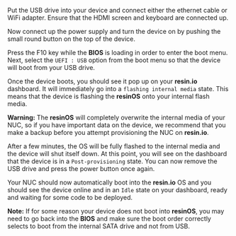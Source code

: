 Put the USB drive into your device and connect either the ethernet cable or WiFi adapter. Ensure that the HDMI screen and keyboard are connected up.

Now connect up the power supply and turn the device on by pushing the small round button on the top of the device.

Press the F10 key while the **BIOS** is loading in order to enter the boot menu. Next, select the `UEFI : USB` option from the boot menu so that the device will boot from your USB drive.

Once the device boots, you should see it pop up on your **resin.io** dashboard. It will immediately go into a `flashing internal media` state. This means that the device is flashing the **resinOS** onto your internal flash media.

__Warning:__ The **resinOS** will completely overwrite the internal media of your NUC, so if you have important data on the device, we recommend that you make a backup before you attempt provisioning the NUC on **resin.io**.

After a few minutes, the OS will be fully flashed to the internal media and the device will shut itself down. At this point, you will see on the dashboard that the device is in a `Post-provisioning` state. You can now remove the USB drive and press the power button once again.

Your NUC should now automatically boot into the **resin.io** OS and you should see the device online and in an `Idle` state on your dashboard, ready and waiting for some code to be deployed.

__Note:__ If for some reason your device does not boot into **resinOS**, you may need to go back into the **BIOS** and make sure the boot order correctly selects to boot from the internal SATA drive and not from USB.